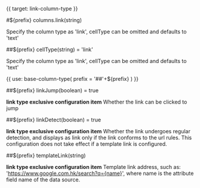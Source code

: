 {{ target: link-column-type }}

#${prefix} columns.link(string)

Specify the column type as 'link', cellType can be omitted and defaults to 'text'

##${prefix} cellType(string) = 'link'

Specify the column type as 'link', cellType can be omitted and defaults to 'text'

{{ use: base-column-type(
    prefix = '##'+${prefix}
) }}

##${prefix} linkJump(boolean) = true

**link type exclusive configuration item**  Whether the link can be clicked to jump

##${prefix} linkDetect(boolean) = true

**link type exclusive configuration item**  Whether the link undergoes regular detection, and displays as link only if the link conforms to the url rules. This configuration does not take effect if a template link is configured.

##${prefix} templateLink(string)

**link type exclusive configuration item**  Template link address, such as: 'https://www.google.com.hk/search?q={name}', where name is the attribute field name of the data source.